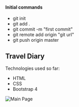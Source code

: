  #### Initial commands
 - git init
 - git add .
 - git commit -m "first commit"
 - git remote add origin "git url"
 - git push origin master
 
 ## Travel Diary
 
 Technologies used so far:
- HTML 
- CSS
- Bootstrap 4

 ![Main Page](img1.png) 
 
  
